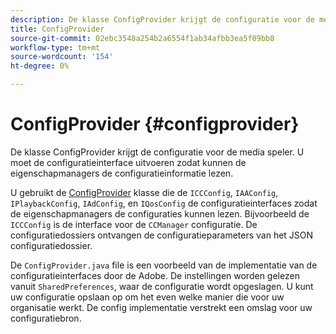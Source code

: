 ```yaml
---
description: De klasse ConfigProvider krijgt de configuratie voor de media speler. U moet de configuratieinterface uitvoeren zodat kunnen de eigenschapmanagers de configuratieinformatie lezen.
title: ConfigProvider
source-git-commit: 02ebc3548a254b2a6554f1ab34afbb3ea5f09bb8
workflow-type: tm+mt
source-wordcount: '154'
ht-degree: 0%

---
```


# ConfigProvider {#configprovider}

De klasse ConfigProvider krijgt de configuratie voor de media speler. U moet de configuratieinterface uitvoeren zodat kunnen de eigenschapmanagers de configuratieinformatie lezen.

U gebruikt de [ConfigProvider](https://help.adobe.com/en_US/primetime/api/reference_implementation/android/javadoc/com/adobe/primetime/reference/config/ConfigProvider.html) klasse die de `ICCConfig`, `IAAConfig`, `IPlaybackConfig`, `IAdConfig`, en `IQosConfig` de configuratieinterfaces zodat de eigenschapmanagers de configuraties kunnen lezen. Bijvoorbeeld de `ICCConfig` is de interface voor de `CCManager` configuratie. De configuratiedossiers ontvangen de configuratieparameters van het JSON configuratiedossier.

De `ConfigProvider.java` file is een voorbeeld van de implementatie van de configuratieinterfaces door de Adobe. De instellingen worden gelezen vanuit `SharedPreferences`, waar de configuratie wordt opgeslagen. U kunt uw configuratie opslaan op om het even welke manier die voor uw organisatie werkt. De config implementatie verstrekt een omslag voor uw configuratiebron.
